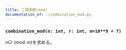 ```yaml
---
title: 二項係数(mod)
documentation_of: ./combination_mod.py
---
```


### `combination_mod(n: int, r: int, m=10**9 + 7)`

$nCr\pmod m$を求める。